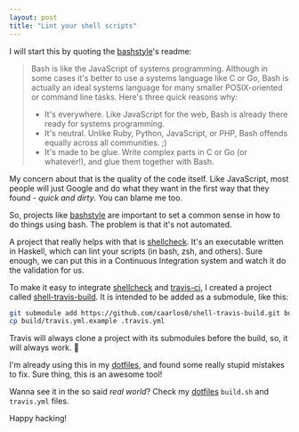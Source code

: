 ```yaml
---
layout: post
title: "Lint your shell scripts"
---
```


I will start this by quoting the [bashstyle][bashstyle]'s readme:

> Bash is like the JavaScript of systems programming. Although in some cases
> it's better to use a systems language like C or Go, Bash is actually an ideal
> systems language for many smaller POSIX-oriented or command line tasks.
> Here's three quick reasons why:
>
> - It's everywhere. Like JavaScript for the web, Bash is already there ready
> for systems programming.
> - It's neutral. Unlike Ruby, Python, JavaScript, or PHP, Bash offends equally
> across all communities. ;)
> - It's made to be glue. Write complex parts in C or Go (or whatever!), and
> glue them together with Bash.

My concern about that is the quality of the code itself. Like JavaScript,
most people will just Google and do what they want in the first way that they
found - _quick and dirty_. You can blame me too.

So, projects like [bashstyle][bashstyle] are important to set a common sense
in how to do things using bash. The problem is that it's not automated.

A project that really helps with that is [shellcheck][shellcheck]. It's an
executable written in Haskell, which can lint your scripts (in bash, zsh, and
others). Sure enough, we can put this in a Continuous Integration system and
watch it do the validation for us.

To make it easy to integrate [shellcheck][shellcheck] and
[travis-ci](http://travis-ci.org), I created a project called
[shell-travis-build](https://github.com/caarlos0/shell-travis-build). It is
intended to be added as a submodule, like this:

```bash
git submodule add https://github.com/caarlos0/shell-travis-build.git build
cp build/travis.yml.example .travis.yml
```

Travis will always clone a project with its submodules before the build, so,
it will always work. :beer:

I'm already using this in my [dotfiles][dotfiles], and found some really stupid
mistakes to fix. Sure thing, this is an awesome tool!

Wanna see it in the so said _real world_? Check my [dotfiles][dotfiles]
`build.sh` and `travis.yml` files.

Happy hacking!

[bashstyle]: https://github.com/progrium/bashstyle
[shellcheck]: https://github.com/koalaman/shellcheck
[dotfiles]: https://github.com/caarlos0/dotfiles
